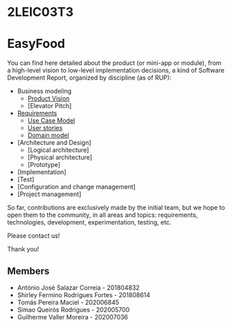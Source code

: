 # 2LEIC03T3


# EasyFood

You can find here detailed about the product (or mini-app or module), from a high-level vision to low-level implementation decisions, a kind of Software Development Report, organized by discipline (as of RUP): 

* Business modeling 
  * [Product Vision](https://github.com/LEIC-ES-2021-22/2LEIC03T3/blob/main/docs/ProductVision.md)
  * [Elevator Pitch]
* [Requirements](https://github.com/LEIC-ES-2021-22/2LEIC03T3/blob/main/docs/requirements.md)
  * [Use Case Model](https://github.com/LEIC-ES-2021-22/2LEIC03T3/blob/main/docs/requirements.md#Use-case-model)
  * [User stories](https://github.com/LEIC-ES-2021-22/2LEIC03T3/blob/main/docs/requirements.md#User-stories)
  * [Domain model](https://github.com/LEIC-ES-2021-22/2LEIC03T3/blob/main/docs/requirements.md#Domain-model)
* [Architecture and Design]
  * [Logical architecture]
  * [Physical architecture]
  * [Prototype]
* [Implementation]
* [Test]
* [Configuration and change management]
* [Project management]

So far, contributions are exclusively made by the initial team, but we hope to open them to the community, in all areas and topics: requirements, technologies, development, experimentation, testing, etc.

Please contact us! 

Thank you!


## Members
- António José Salazar Correia - 201804832
- Shirley Fermino Rodrigues Fortes - 201808614
- Tomás Pereira Maciel - 202006845
- Simao Queirós Rodrigues - 202005700
- Guilherme Valler Moreira - 202007036


 
